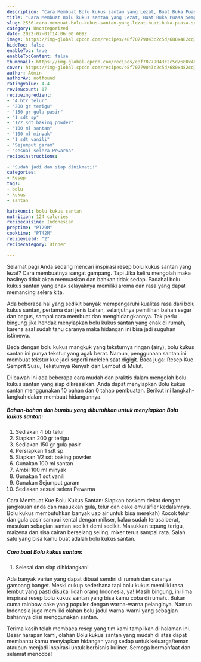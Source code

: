 ```yaml
---
description: "Cara Membuat Bolu kukus santan yang Lezat, Buat Buka Puasa Sempurna"
title: "Cara Membuat Bolu kukus santan yang Lezat, Buat Buka Puasa Sempurna"
slug: 2556-cara-membuat-bolu-kukus-santan-yang-lezat-buat-buka-puasa-sempurna
category: Uncategorized
date: 2022-07-01T14:06:00.609Z
image: https://img-global.cpcdn.com/recipes/e8f70779043c2c5d/680x482cq70/bolu-kukus-santan-foto-resep-utama.jpg
hideToc: false
enableToc: true
enableTocContent: false
thumbnail: https://img-global.cpcdn.com/recipes/e8f70779043c2c5d/680x482cq70/bolu-kukus-santan-foto-resep-utama.jpg
cover: https://img-global.cpcdn.com/recipes/e8f70779043c2c5d/680x482cq70/bolu-kukus-santan-foto-resep-utama.jpg
author: Admin
authorAv: notfound
ratingvalue: 4.4
reviewcount: 17
recipeingredient:
- "4 btr telur"
- "200 gr terigu"
- "150 gr gula pasir"
- "1 sdt sp"
- "1/2 sdt baking powder"
- "100 ml santan"
- "100 ml minyak"
- "1 sdt vanili"
- "Sejumput garam"
- "sesuai selera Pewarna"
recipeinstructions:

- "Sudah jadi dan siap dinikmati!"
categories:
- Resep
tags:
- bolu
- kukus
- santan

katakunci: bolu kukus santan 
nutrition: 124 calories
recipecuisine: Indonesian
preptime: "PT29M"
cooktime: "PT42M"
recipeyield: "2"
recipecategory: Dinner

---
```



Selamat pagi Anda sedang mencari inspirasi resep bolu kukus santan yang lezat? Cara membuatnya sangat gampang. Tapi Jika keliru mengolah maka hasilnya tidak akan memuaskan dan bahkan tidak sedap. Padahal bolu kukus santan yang enak selayaknya memiliki aroma dan rasa yang dapat memancing selera kita.


Ada beberapa hal yang sedikit banyak mempengaruhi kualitas rasa dari bolu kukus santan, pertama dari jenis bahan, selanjutnya pemilihan bahan segar dan bagus, sampai cara membuat dan menghidangkannya. Tak perlu bingung jika hendak menyiapkan bolu kukus santan yang enak di rumah, karena asal sudah tahu caranya maka hidangan ini bisa jadi suguhan istimewa.

Beda dengan bolu kukus mangkuk yang teksturnya ringan (airy), bolu kukus santan ini punya tekstur yang agak berat. Namun, penggunaan santan ini membuat tekstur kue jadi seperti meleleh saat digigit. Baca juga: Resep Kue Semprit Susu, Teksturnya Renyah dan Lembut di Mulut.


Di bawah ini ada beberapa cara mudah dan praktis dalam mengolah bolu kukus santan yang siap dikreasikan. Anda dapat menyiapkan Bolu kukus santan menggunakan 10 bahan dan 0 tahap pembuatan. Berikut ini langkah-langkah dalam membuat hidangannya.

<!--inarticleads1-->

##### Bahan-bahan dan bumbu yang dibutuhkan untuk menyiapkan Bolu kukus santan:

1. Sediakan 4 btr telur
1. Siapkan 200 gr terigu
1. Sediakan 150 gr gula pasir
1. Persiapkan 1 sdt sp
1. Siapkan 1/2 sdt baking powder
1. Gunakan 100 ml santan
1. Ambil 100 ml minyak
1. Gunakan 1 sdt vanili
1. Gunakan Sejumput garam
1. Sediakan sesuai selera Pewarna


Cara Membuat Kue Bolu Kukus Santan: Siapkan baskom dekat dengan jangkauan anda dan masukkan gula, telur dan cake emulsifier kedalamnya. Bolu kukus membutuhkan banyak uap air untuk bisa merekah) Kocok telur dan gula pasir sampai kental dengan mikser, kalau sudah terasa berat, masukan sebagian santan sedikit demi sedikit. Masukkan tepung terigu, maizena dan sisa cairan berselang seling, mixer terus sampai rata. Salah satu yang bisa kamu buat adalah bolu kukus santan. 

<!--inarticleads2-->

##### Cara buat Bolu kukus santan:


1. Selesai dan siap dihidangkan!

Ada banyak varian yang dapat dibuat sendiri di rumah dan caranya gampang banget. Meski cukup sederhana tapi bolu kukus memiliki rasa lembut yang pasti disukai lidah orang Indonesia, ya! Masih bingung, ini lima inspirasi resep bolu kukus santan yang bisa kamu coba di rumah.. Bukan cuma rainbow cake yang populer dengan warna-warna pelanginya. Namun Indonesia juga memiliki olahan bolu jadul warna-warni yang sebagian bahannya diisi menggunakan santan. 

Terima kasih telah membaca resep yang tim kami tampilkan di halaman ini. Besar harapan kami, olahan Bolu kukus santan yang mudah di atas dapat membantu kamu menyiapkan hidangan yang sedap untuk keluarga/teman ataupun menjadi inspirasi untuk berbisnis kuliner. Semoga bermanfaat dan selamat mencoba!
